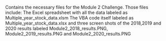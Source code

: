 Contains the necessary files for the Module 2 Challenge. Those files include: The Excel spreadsheet with all the data labeled as Multiple_year_stock_data.xlsm The VBA code itself labeled as Multiple_year_stock_data.xlsx and three screen shots of the 2018,2019 and 2020 results labeled Module2_2018_results.PNG, Module2_2019_results.PNG and Module2_2020_results.PNG

